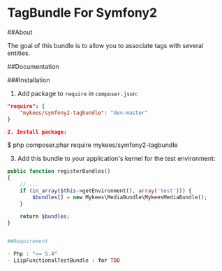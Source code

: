 TagBundle For Symfony2
=========

##About

The goal of this bundle is to allow you to associate tags with several entities.

##Documentation

###Installation

1. Add package to `require` in `composer.json`:

```json
"require": {
    "mykees/symfony2-tagbundle": "dev-master"
}

2. Install package:

```
$ php composer.phar require mykees/symfony2-tagbundle

3. Add this bundle to your application's kernel for the test environment:

```php
public function registerBundles()
{
    // ...
    if (in_array($this->getEnvironment(), array('test'))) {
        $bundles[] = new Mykees\MediaBundle\MykeesMediaBundle();
    }

    return $bundles;
}


##Requirement

- Php : ">= 5.4"
- LiipFunctionalTestBundle : for TDD
